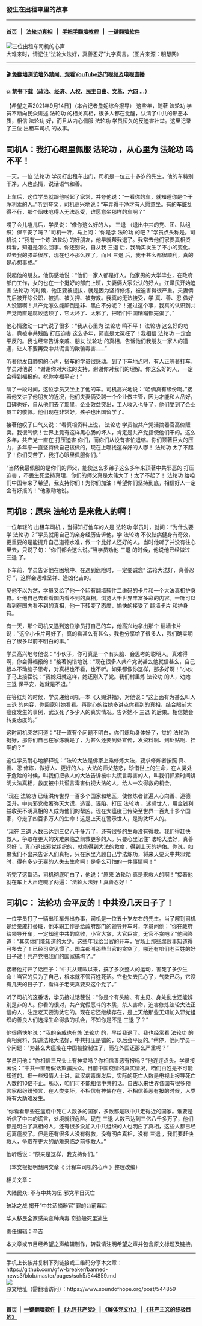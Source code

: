 ### 發生在出租車里的故事
------------------------

#### [首页](https://github.com/gfw-breaker/banned-news3/blob/master/README.md) &nbsp;&nbsp;|&nbsp;&nbsp; [法轮功真相](https://github.com/begood0513/basic/blob/master/README.md)  &nbsp;&nbsp;|&nbsp;&nbsp; [手把手翻墙教程](https://github.com/gfw-breaker/guides/wiki)  &nbsp;&nbsp;|&nbsp;&nbsp; [一键翻墙软件](https://github.com/gfw-breaker/nogfw/blob/master/README.md)  



<div><img alt="三位出租车司机的心声" src="https://img.soundofhope.org/2021-09/1631639598918.jpg"/>
<br/><figcaption class="caption">
 大难来时，请记住“法轮大法好，真善忍好”九字真言。（图片来源：明慧网）
</figcaption></div><hr/>

#### [ 🎬  免翻墙浏览墙外禁闻、观看YouTube热门视频及电视直播](https://github.com/gfw-breaker/HelloWorld)

#### [ 💥  禁书下载（政治、经济、人权、民主自由、文革、六四 ...）](https://github.com/gfw-breaker/books/blob/master/README.md)

<div><div class="Content__Wrapper sc-1bvya0-0 grZQxZ">
 <p class="meta-top">
  <span class="meta">
   【希望之声2021年9月14日】（本台记者詹妮综合报导）
  </span>
  这些年，随著
  <ok href="/term/968">
   法轮功
  </ok>
  学员不断向民众讲述
  <ok href="/term/968">
   法轮功
  </ok>
  的相关真相，很多人都在觉醒，认清了中共的邪恶本质，相信
  <ok href="/term/968">
   法轮功
  </ok>
  好，而且从内心佩服
  <ok href="/term/968">
   法轮功
  </ok>
  学员恒久的反迫害壮举。这里记录了三位
  <ok href="/term/5305">
   出租车司机
  </ok>
  的故事。
 </p>
 <h2>
  司机A：我打心眼里佩服
  <ok href="/term/968">
   法轮功
  </ok>
  ，从心里为
  <ok href="/term/968">
   法轮功
  </ok>
  鸣不平！
 </h2>
 <p>
  一天，一位
  <ok href="/term/968">
   法轮功
  </ok>
  学员打出租车出门，司机是一位五十多岁的先生，他的车特别干净，人也热情，说话语气和善。
 </p>
 <div class="AD_Embed__Wrap-sc-1xslmin-0 igMuqX module desktop">
  <div>
  </div>
 </div>
 <p>
  上车后，这位学员就跟他唠起了家常，并夸他说：“一看你的车，就知道你是个干净利索的人。”听到夸奖，司机高兴地说：“车弄得干净才有人愿意坐。有的车脏乱得不行，那个烟味呛得人无法忍受，谁愿意坐那样的车啊？”
 </p>
 <p>
  唠了会儿嗑儿后，学员说：“像你这么好的人，
  <ok href="/term/10938">
   三退
  </ok>
  （退出中共的党、团、队组织）保平安了吗？”司机一听，马上问：“你是学
  <ok href="/term/968">
   法轮功
  </ok>
  的吧？”学员点头称是。司机说：“我有一个炼
  <ok href="/term/968">
   法轮功
  </ok>
  的好朋友，他早就帮我退了。我常去他们家要真相资料看，知道是怎么回事。你还别说，自从我
  <ok href="/term/10938">
   三退
  </ok>
  后，我确实发生了不小的变化。过去我的膝盖很疼，现在也不那么疼了，而且
  <ok href="/term/10938">
   三退
  </ok>
  后，我干甚么都很顺利，真的是心想事成。”
 </p>
 <p>
  说起他的朋友，他伤感地说：“他们一家人都是好人。他家男的大学毕业，在政府部门工作，女的也在一个挺好的部门上班，夫妻俩大家公认的好人。江泽民开始迫害
  <ok href="/term/968">
   法轮功
  </ok>
  的时候，他正要被提拔，就是因为坚持修炼，被迫害得很严重。夫妻俩先后被开除公职，被抓、被关押、被劳教。我真的无法接受，学
  <ok href="/term/283471">
   真、善、忍
  </ok>
  做好人没错啊！共产党怎么能颠倒是非、黑白不分呢？！通过这个事，我真的认识到共产党简直是腐败透顶了，它太坏了、太邪了，把咱们中国糟蹋都完蛋了。”
 </p>
 <p>
  他心情激动一口气说了很多：“我从心里为
  <ok href="/term/968">
   法轮功
  </ok>
  鸣不平！
  <ok href="/term/968">
   法轮功
  </ok>
  这么好的功法，竟被中共残酷
  <ok href="/term/609389">
   打压迫害
  </ok>
  这么多年，简直是太冤枉了！我相信
  <ok href="/term/968">
   法轮功
  </ok>
  一定会平反的。我也经常告诉亲戚、朋友
  <ok href="/term/968">
   法轮功
  </ok>
  的真相，告诉他们我朋友一家人的遭遇，让人不要再受中共谎言的欺骗毒害……”
 </p>
 <p>
  听著他发自肺腑的心声，搭车的学员很感动。到了下车地点时，有人正等著打车。学员对他说：“谢谢你对大法的支持，谢谢你对我们的理解。你这么好的人，一定会得到福报的，祝你幸福平安！”
 </p>
 <p>
  隔了一段时间，这位学员又坐上了他的车。司机高兴地说：“咱俩真有缘份啊。”接著他又讲了他朋友的近况，他们夫妻俩受聘一个企业做主管，因为才能和人品好，口碑也好，自从他们去了那里，企业效益突出，工人收入也多了，他们受到了企业员工的敬佩。他们现在非常好，孩子也出国留学了。
 </p>
 <p>
  接著他叹了口气又说：“看真相资料上说，
  <ok href="/term/968">
   法轮功
  </ok>
  学员被共产党活摘器官高价贩卖。我很气愤！世界上竟有这样黑心肠的坏人，肯定是共产党指使他们干的。这么多年，共产党一直在
  <ok href="/term/609389">
   打压迫害
  </ok>
  你们，而你们从没有害怕退缩。你们顶著巨大的压力，多年来一直坚持做自己该做的，现在上哪找这样好的人哪！
  <ok href="/term/968">
   法轮功
  </ok>
  太了不起了！你们受苦了，我打心眼里佩服你们。”
 </p>
 <p>
  “当然我最佩服的是你们的师父，能使这么多弟子这么多年来顶著中共邪恶的
  <ok href="/term/609389">
   打压迫害
  </ok>
  ，不畏生死坚持真理，你们的师父真是太伟大了！太了不起了！
  <ok href="/term/968">
   法轮功
  </ok>
  给咱们中国带来了希望，我支持你们！为你们加油！希望你们坚持到底，相信好人一定会有好报的！”他激动地说。
 </p>
 <h2>
  司机B：原来
  <ok href="/term/968">
   法轮功
  </ok>
  是来救人的啊！
 </h2>
 <p>
  一位年轻的
  <ok href="/term/5305">
   出租车司机
  </ok>
  ，当得知打他车的人是
  <ok href="/term/968">
   法轮功
  </ok>
  学员时，就问：“为什么要学
  <ok href="/term/968">
   法轮功
  </ok>
  ？”学员就用自己的亲身经历告诉他，学
  <ok href="/term/968">
   法轮功
  </ok>
  不仅祛病健身有奇效，更重要的是能提升自己道德水准，做一个比好人还好的人。当时他听了并没有往心里去，只说了句：“你们都会这么说。”当学员劝他
  <ok href="/term/10938">
   三退
  </ok>
  的时候，他说他已经做过
  <ok href="/term/10938">
   三退
  </ok>
  了。
 </p>
 <div class="AD_Embed__Wrap-sc-1xslmin-0 igMuqX module desktop">
  <div>
  </div>
 </div>
 <p>
  下车前，学员告诉他在困境中、在遇到危险时，一定要诚念“
  <ok href="/term/609395">
   法轮大法好，真善忍好
  </ok>
  ”，这样会遇难呈祥、逢凶化吉的。
 </p>
 <p>
  见他不以为然，学员又给了他一个印有翻墙软件二维码的卡片和一个大法真相护身符。让他自己去看看国内看不到的真相，浏览大千世界丰富多彩的内容。一听可以看到在国内看不到的真相，他一下转变了态度，愉快的接受了
  <ok href="/term/609392">
   翻墙卡片
  </ok>
  和护身符。
 </p>
 <p>
  有一天，那个司机又遇到这位学员打自己的车，他高兴地拿出那个
  <ok href="/term/609392">
   翻墙卡片
  </ok>
  说：“这个小卡片可好了，真的看甚么有甚么。我也分享给了很多人，我们确实明白了很多以前不明白的事。”
 </p>
 <p>
  学员高兴地夸他说：“小伙子，你可真是一个有头脑、会思考的聪明人，真难得啊，你会得福报的！”接著惋惜地说：“现在很多人共产党说甚么他就信甚么，自己根本不动脑子思考，对真相也不看，也不听。如果都像你这样，那多好啊！”小伙子马上接茬说：“我媳妇就这样，她还刚入了党。我们村里炼
  <ok href="/term/968">
   法轮功
  </ok>
  的人，劝她
  <ok href="/term/10938">
   三退
  </ok>
  保平安，她就是不退。”
 </p>
 <p>
  在等红灯的时候，学员递给司机一本《天赐洪福》，对他说：“这上面有为甚么叫人
  <ok href="/term/10938">
   三退
  </ok>
  的内容，你回家叫她看看。再耐心的给她多讲点你看到的真相，结合眼前大瘟疫发生的事例，武汉死了多少人的真实情况。告诉她不
  <ok href="/term/10938">
   三退
  </ok>
  的后果。相信她会转变态度的。”
 </p>
 <p>
  这时司机突然问道：“我一直有个问题不明白，你们炼功身体好了，觉的
  <ok href="/term/968">
   法轮功
  </ok>
  挺好，那你们自己在家炼就是了，为甚么还要到处宣传，发资料啊、到处贴啊、挂啊的？”
 </p>
 <p>
  这位学员耐心地解释说：“法轮大法是佛家上乘修炼大法，要求修炼者按照
  <ok href="/term/283471">
   真、善、忍
  </ok>
  修炼，做好人、更好的人。大法的师父慈悲，珍惜世上的生命，在人类处于危险的时候，叫我们把救人的大法告诉被中共谎言毒害的人，叫我们抓紧时间讲明大法真相，救度被中共谎言毒害仇视大法的人，给人一次得救的机会。
 </p>
 <p>
  “现在
  <ok href="/term/968">
   法轮功
  </ok>
  已经洪传世界一百多个国家和地区，使修炼者普遍人心向善、道德回升。中共邪党撒著弥天大谎，造谣、诬陷、打压
  <ok href="/term/968">
   法轮功
  </ok>
  ，迷惑世人，用金钱利益收买不明真相的人成为他们的帮凶。现在大瘟疫已传染至世界一百九十多个国家，夺走了四百多万人的生命！这是上天在警示世人，是淘汰坏人的。
 </p>
 <p>
  “现在
  <ok href="/term/10938">
   三退
  </ok>
  人数已达到三亿八千多万了，还有很多的生命没有得救。我们得赶快救人，争取在更大的灾难来临之前救更多的人。只要心里记住‘
  <ok href="/term/609395">
   法轮大法好，真善忍好
  </ok>
  ’，真心退出邪党组织的，就能得到大法的救度，得到上天的护佑。你说，如果我们不出来告诉人们真相，只在家里光顾自己学法炼功，将来天要灭中共邪党时，得有多少无辜的人失去生命啊！是多么可怕的一件事情啊！”
 </p>
 <p>
  听完了这番话，司机彻底明白了，他说：“原来
  <ok href="/term/968">
   法轮功
  </ok>
  真是来救人的啊！”接著他就在车上大声连喊了两遍：“法轮大法好！真善忍好！”
 </p>
 <h2>
  司机C：
  <ok href="/term/968">
   法轮功
  </ok>
  会平反的！中共没几天日子了！
 </h2>
 <p>
  一位学员打了一辆出租车外出办事，司机是一位五十岁左右的先生。当了解到司机是给亲戚打替班，他本职工作是给政府部门的领导开车时，学员问他：“你在政府给领导开车，一定知道中共的腐败，小官大贪，大官巨贪，无官不贪吧？”他回答道：“其实你们能知道的太少。这些年我给当官的开车，官场上那些腐败事知道得可多去了！已经司空见惯了。国库都叫那些当官的贪空了，哪还有咱们老百姓的好日子过！共产党把我们的国家搞垮了。”
 </p>
 <div class="AD_Embed__Wrap-sc-1xslmin-0 igMuqX module desktop">
  <div>
  </div>
 </div>
 <p>
  接著他打开了话匣子：“中共从建政以来，搞了多次整人的运动，害死了多少生命！当官的只为了自己，根本就不管百姓死活。它也失去民心了，气数已尽，它没有几天的日子了，看样子老天真要灭这个党了。”
 </p>
 <p>
  听了司机的这番话，学员接过话茬说：“你是个有头脑、有主见、身处乱世还能辨别是非的人。你看的很对，共产党假恶斗的本质，杀人害命，迫害修炼法轮大法正信的人，注定老天要淘汰它的。现在它还继续存在，是上天给那些无知加入邪党组织的善良人们选择生命得救的机会，不知你是不是
  <ok href="/term/10938">
   三退
  </ok>
  了？”
 </p>
 <p>
  他很痛快地说：“我的亲戚也有炼
  <ok href="/term/968">
   法轮功
  </ok>
  的，早给我退了。我也经常看
  <ok href="/term/968">
   法轮功
  </ok>
  的真相资料，知道法轮大法好，中共打压是错的，以后会平反的。”稍停，他问学员一个问题：“为甚么大瘟疫在中国被控制住了，而在外国还那么严重呢？”
 </p>
 <p>
  学员问他：“你相信三尺头上有神灵吗？你相信善恶有报吗？”他连连点头。学员接著说：“中共一直用假话欺骗民众。目前中国疫情的真实情况，咱们百姓是不可能知道的。据一些知情人士讲，武汉病毒爆发后，实际的死亡人数是电视上报导死亡人数的10倍不止。所以，咱们可不能相信中共的话。自古以来世界各国有很多预言家都纷纷预言，在人类变坏，不相信有神佛存在，不相信善恶有报的时候，人类将有大劫难发生。
 </p>
 <p>
  “你看看那些在瘟疫中死亡人数多的国家，多数都是跟中共走得近的国家。谁要是听信了中共的谎言，处境就很危险。现在
  <ok href="/term/10938">
   三退
  </ok>
  人数已达到三亿八千多万了，他们都是明白了真相的人，还有很多没加入中共组织的人也明白了真相，这些人都已经远离瘟疫了。但是还有很多人没有得救，没有明白真相，没有
  <ok href="/term/10938">
   三退
  </ok>
  ，我们要赶快救人，争取在更大的劫难来临之前多救人。”
 </p>
 <p>
  他听后说：“原来是这样，我支持你们。”
 </p>
 <p>
  （本文根据明慧网文章《
  <ok href="http://big5.minghui.org/mh/articles/2021/9/12/%E8%A8%88%E7%A8%8B%E8%BB%8A%E5%8F%B8%E6%A9%9F%E7%9A%84%E5%BF%83%E8%81%B2-427819.html">
   计程车司机的心声
  </ok>
  》整理改编）
 </p>
 <p>
  相关文章：
 </p>
 <p>
  <ok href="https://www.soundofhope.org/post/541175">
   大陆民众: 不与中共为伍 邪党早日灭亡
  </ok>
 </p>
 <p>
  <ok href="https://www.soundofhope.org/post/525614">
   破冰之战 揭开“中共活摘器官”罪的台前幕后
  </ok>
 </p>
 <p>
  <ok href="https://www.soundofhope.org/post/531644">
   华人移民全家感染变种病毒 奇迹般死里逃生
  </ok>
 </p>
 <p class="meta-btm">
  责任编辑：辛吉
 </p>
 <p class="meta-btm">
  本文章或节目经希望之声编辑制作，转载请注明希望之声并包含原文标题及链接。
 </p>
</div>
</div>
<hr/>
手机上长按并复制下列链接或二维码分享本文章：<br/>
https://github.com/gfw-breaker/banned-news3/blob/master/pages/soh5/544859.md <br/>
<a href='https://github.com/gfw-breaker/banned-news3/blob/master/pages/soh5/544859.md'><img src='https://github.com/gfw-breaker/banned-news3/blob/master/pages/soh5/544859.md.png'/></a> <br/>
原文地址（需翻墙访问）：https://www.soundofhope.org/post/544859


------------------------
#### [首页](https://github.com/gfw-breaker/banned-news3/blob/master/README.md) &nbsp;|&nbsp; [一键翻墙软件](https://github.com/gfw-breaker/nogfw/blob/master/README.md) &nbsp;| [《九评共产党》](https://github.com/gfw-breaker/9ping.md/blob/master/README.md#九评之一评共产党是什么) | [《解体党文化》](https://github.com/gfw-breaker/jtdwh.md/blob/master/README.md) | [《共产主义的终极目的》](https://github.com/gfw-breaker/gczydzjmd.md/blob/master/README.md)


<img src='http://gfw-breaker.win/banned-news3/pages/soh5/544859.md' width='0px' height='0px'/>
